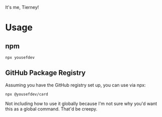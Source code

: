 It's me, Tierney!

# Usage

## npm
```
npx yousefdev
```

## GitHub Package Registry
Assuming you have the GitHub registry set up, you can use via npx:
```
npx @yousefdev/card
```

Not including how to use it globally because I'm not sure why you'd want this as a global command. That'd be creepy.
